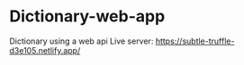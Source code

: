 # Dictionary-web-app
Dictionary using a web api
Live server: https://subtle-truffle-d3e105.netlify.app/

